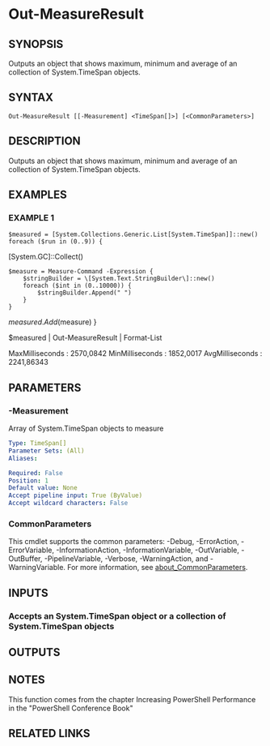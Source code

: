 # Out-MeasureResult

## SYNOPSIS
Outputs an object that shows maximum, minimum and average of an collection of
System.TimeSpan objects.

## SYNTAX

```
Out-MeasureResult [[-Measurement] <TimeSpan[]>] [<CommonParameters>]
```

## DESCRIPTION
Outputs an object that shows maximum, minimum and average of an collection of
System.TimeSpan objects.

## EXAMPLES

### EXAMPLE 1
```
$measured = [System.Collections.Generic.List[System.TimeSpan]]::new()
foreach ($run in (0..9)) {
```

\[System.GC\]::Collect()

    $measure = Measure-Command -Expression {
        $stringBuilder = \[System.Text.StringBuilder\]::new()
        foreach ($int in (0..10000)) {
            $stringBuilder.Append(" ")
        }
    }
$measured.Add($measure)
}

$measured | Out-MeasureResult | Format-List

MaxMilliseconds : 2570,0842
MinMilliseconds : 1852,0017
AvgMilliseconds : 2241,86343

## PARAMETERS

### -Measurement
Array of System.TimeSpan objects to measure

```yaml
Type: TimeSpan[]
Parameter Sets: (All)
Aliases:

Required: False
Position: 1
Default value: None
Accept pipeline input: True (ByValue)
Accept wildcard characters: False
```

### CommonParameters
This cmdlet supports the common parameters: -Debug, -ErrorAction, -ErrorVariable, -InformationAction, -InformationVariable, -OutVariable, -OutBuffer, -PipelineVariable, -Verbose, -WarningAction, and -WarningVariable. For more information, see [about_CommonParameters](http://go.microsoft.com/fwlink/?LinkID=113216).

## INPUTS

### Accepts an System.TimeSpan object or a collection of System.TimeSpan objects
## OUTPUTS

## NOTES
This function comes from the chapter Increasing PowerShell Performance
in the "PowerShell Conference Book"

## RELATED LINKS
